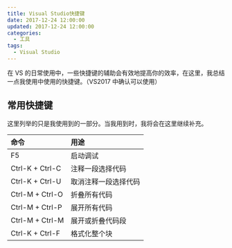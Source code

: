 ```yaml
---
title: Visual Studio快捷键
date: 2017-12-24 12:00:00
updated: 2017-12-24 12:00:00
categories:
  - 工具
tags:
  - Visual Studio
---
```


在 VS 的日常使用中，一些快捷键的辅助会有效地提高你的效率，在这里，我总结一点我使用中使用的快捷键。（VS2017 中确认可以使用）

<!--more-->

## 常用快捷键

这里列举的只是我使用到的一部分。当我用到时，我将会在这里继续补充。

| 命令            | 用途                 |
| :-------------- | :------------------- |
| F5              | 启动调试             |
| Ctrl-K + Ctrl-C | 注释一段选择代码     |
| Ctrl-K + Ctrl-U | 取消注释一段选择代码 |
| Ctrl-M + Ctrl-O | 折叠所有代码         |
| Ctrl-M + Ctrl-P | 展开所有代码         |
| Ctrl-M + Ctrl-M | 展开或折叠代码段     |
| Ctrl-K + Ctrl-F | 格式化整个块         |
